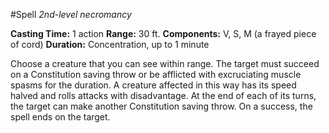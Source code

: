 #Spell
*2nd-level necromancy*

**Casting Time:** 1 action
**Range:** 30 ft.
**Components:** V, S, M (a frayed piece of cord)
**Duration:** Concentration, up to 1 minute

Choose a creature that you can see within range. The target must succeed on a Constitution saving throw or be afflicted with excruciating muscle spasms for the duration. A creature affected in this way has its speed halved and rolls attacks with disadvantage. At the end of each of its turns, the target can make another Constitution saving throw. On a success, the spell ends on the target.